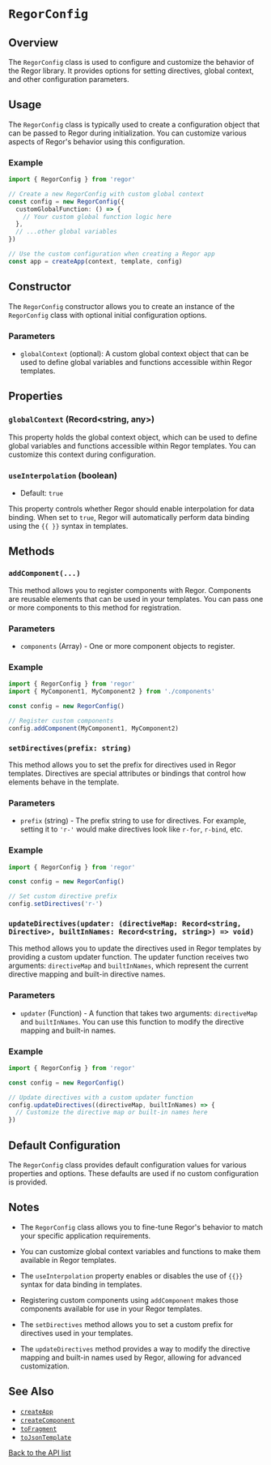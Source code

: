# `RegorConfig`

## Overview

The `RegorConfig` class is used to configure and customize the behavior of the Regor library. It provides options for setting directives, global context, and other configuration parameters.

## Usage

The `RegorConfig` class is typically used to create a configuration object that can be passed to Regor during initialization. You can customize various aspects of Regor's behavior using this configuration.

### Example

```ts
import { RegorConfig } from 'regor'

// Create a new RegorConfig with custom global context
const config = new RegorConfig({
  customGlobalFunction: () => {
    // Your custom global function logic here
  },
  // ...other global variables
})

// Use the custom configuration when creating a Regor app
const app = createApp(context, template, config)
```

## Constructor

The `RegorConfig` constructor allows you to create an instance of the `RegorConfig` class with optional initial configuration options.

### Parameters

- `globalContext` (optional): A custom global context object that can be used to define global variables and functions accessible within Regor templates.

## Properties

### `globalContext` (Record<string, any>)

This property holds the global context object, which can be used to define global variables and functions accessible within Regor templates. You can customize this context during configuration.

### `useInterpolation` (boolean)

- Default: `true`

This property controls whether Regor should enable interpolation for data binding. When set to `true`, Regor will automatically perform data binding using the `{{ }}` syntax in templates.

## Methods

### `addComponent(...)`

This method allows you to register components with Regor. Components are reusable elements that can be used in your templates. You can pass one or more components to this method for registration.

### Parameters

- `components` (Array<Component>) - One or more component objects to register.

### Example

```javascript
import { RegorConfig } from 'regor'
import { MyComponent1, MyComponent2 } from './components'

const config = new RegorConfig()

// Register custom components
config.addComponent(MyComponent1, MyComponent2)
```

### `setDirectives(prefix: string)`

This method allows you to set the prefix for directives used in Regor templates. Directives are special attributes or bindings that control how elements behave in the template.

### Parameters

- `prefix` (string) - The prefix string to use for directives. For example, setting it to `'r-'` would make directives look like `r-for`, `r-bind`, etc.

### Example

```javascript
import { RegorConfig } from 'regor'

const config = new RegorConfig()

// Set custom directive prefix
config.setDirectives('r-')
```

### `updateDirectives(updater: (directiveMap: Record<string, Directive>, builtInNames: Record<string, string>) => void)`

This method allows you to update the directives used in Regor templates by providing a custom updater function. The updater function receives two arguments: `directiveMap` and `builtInNames`, which represent the current directive mapping and built-in directive names.

### Parameters

- `updater` (Function) - A function that takes two arguments: `directiveMap` and `builtInNames`. You can use this function to modify the directive mapping and built-in names.

### Example

```javascript
import { RegorConfig } from 'regor'

const config = new RegorConfig()

// Update directives with a custom updater function
config.updateDirectives((directiveMap, builtInNames) => {
  // Customize the directive map or built-in names here
})
```

## Default Configuration

The `RegorConfig` class provides default configuration values for various properties and options. These defaults are used if no custom configuration is provided.

## Notes

- The `RegorConfig` class allows you to fine-tune Regor's behavior to match your specific application requirements.

- You can customize global context variables and functions to make them available in Regor templates.

- The `useInterpolation` property enables or disables the use of `{{}}` syntax for data binding in templates.

- Registering custom components using `addComponent` makes those components available for use in your Regor templates.

- The `setDirectives` method allows you to set a custom prefix for directives used in your templates.

- The `updateDirectives` method provides a way to modify the directive mapping and built-in names used by Regor, allowing for advanced customization.

## See Also

- [`createApp`](createApp.md)
- [`createComponent`](createComponent.md)
- [`toFragment`](toFragment.md)
- [`toJsonTemplate`](toJsonTemplate.md)

[Back to the API list](regor-api.md)

